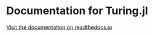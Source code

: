 # Documentation for Turing.jl

[Visit the documentation on readthedocs.io](https://github.com/yebai/Turing.jl.git)

